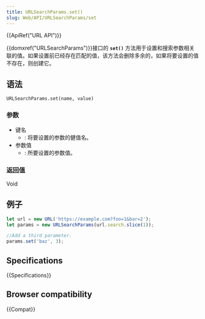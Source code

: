 ```yaml
---
title: URLSearchParams.set()
slug: Web/API/URLSearchParams/set
---
```


{{ApiRef("URL API")}}

{{domxref("URLSearchParams")}}接口的 **`set()`** 方法用于设置和搜索参数相关联的值。如果设置前已经存在匹配的值，该方法会删除多余的，如果将要设置的值不存在，则创建它。

## 语法

```plain
URLSearchParams.set(name, value)
```

### 参数

- 键名
  - : 将要设置的参数的健值名。
- 参数值
  - : 所要设置的参数值。

### 返回值

Void

## 例子

```js
let url = new URL('https://example.com?foo=1&bar=2');
let params = new URLSearchParams(url.search.slice(1));

//Add a third parameter.
params.set('baz', 3);
```

## Specifications

{{Specifications}}

## Browser compatibility

{{Compat}}
